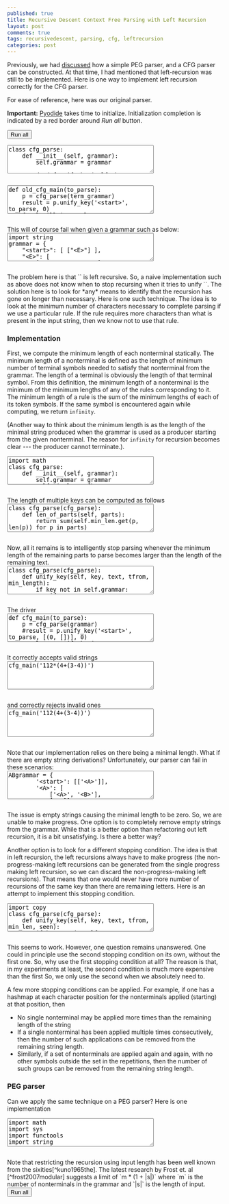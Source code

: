 ```yaml
---
published: true
title: Recursive Descent Context Free Parsing with Left Recursion
layout: post
comments: true
tags: recursivedescent, parsing, cfg, leftrecursion
categories: post
---
```


Previously, we had [discussed](/post/2018/09/06/peg-parsing/) how a simple PEG parser, and a CFG parser can be constructed. At that time, I had mentioned that left-recursion was still to be implemented. Here is one way to implement left recursion correctly for the CFG parser.

For ease of reference, here was our original parser.
<script type="text/javascript">window.languagePluginUrl='/resources/pyodide/full/3.8/';</script>
<script src="/resources/pyodide/full/3.8/pyodide.js"></script>
<link rel="stylesheet" type="text/css" media="all" href="/resources/skulpt/css/codemirror.css">
<link rel="stylesheet" type="text/css" media="all" href="/resources/skulpt/css/solarized.css">
<link rel="stylesheet" type="text/css" media="all" href="/resources/skulpt/css/env/editor.css">

<script src="/resources/skulpt/js/codemirrorepl.js" type="text/javascript"></script>
<script src="/resources/skulpt/js/python.js" type="text/javascript"></script>
<script src="/resources/pyodide/js/env/editor.js" type="text/javascript"></script>

**Important:** [Pyodide](https://pyodide.readthedocs.io/en/latest/) takes time to initialize.
Initialization completion is indicated by a red border around *Run all* button.
<form name='python_run_form'>
<button type="button" name="python_run_all">Run all</button>
</form>

<!--
############
class cfg_parse:
    def __init__(self, grammar):
        self.grammar = grammar

    def unify_key(self, key, text, tfrom):
        if key not in self.grammar:
            if text[tfrom:].startswith(key):
                return [(tfrom + len(key), (key, []))]
            else:
                return []
        else:
            tfroms_ = []
            rules = self.grammar[key]
            for rule in rules:
                new_tfroms = self.unify_rule(rule, text, tfrom)
                for at, nt in new_tfroms:
                    tfroms_.append((at, (key, nt)))
            return tfroms_
        assert False

    def unify_rule(self, parts, text, tfrom):
        tfroms = [(tfrom, [])]
        for part in parts:
            new_tfroms = []
            for at, nt in tfroms:
                tfs = self.unify_key(part, text, at)
                for at_, nt_ in tfs:
                    new_tfroms.append((at_, nt + [nt_]))
            tfroms = new_tfroms
        return tfroms

############
-->
<form name='python_run_form'>
<textarea cols="40" rows="4" name='python_edit'>
class cfg_parse:
    def __init__(self, grammar):
        self.grammar = grammar

    def unify_key(self, key, text, tfrom):
        if key not in self.grammar:
            if text[tfrom:].startswith(key):
                return [(tfrom + len(key), (key, []))]
            else:
                return []
        else:
            tfroms_ = []
            rules = self.grammar[key]
            for rule in rules:
                new_tfroms = self.unify_rule(rule, text, tfrom)
                for at, nt in new_tfroms:
                    tfroms_.append((at, (key, nt)))
            return tfroms_
        assert False

    def unify_rule(self, parts, text, tfrom):
        tfroms = [(tfrom, [])]
        for part in parts:
            new_tfroms = []
            for at, nt in tfroms:
                tfs = self.unify_key(part, text, at)
                for at_, nt_ in tfs:
                    new_tfroms.append((at_, nt + [nt_]))
            tfroms = new_tfroms
        return tfroms
</textarea><br />
<pre class='Output' name='python_output'></pre>
<div name='python_canvas'></div>
</form>


<!--
############
def old_cfg_main(to_parse):
    p = cfg_parse(term_grammar)
    result = p.unify_key('<start>', to_parse, 0)
    for l,till in result:
        if l == len(to_parse):
            print(till)

############
-->
<form name='python_run_form'>
<textarea cols="40" rows="4" name='python_edit'>
def old_cfg_main(to_parse):
    p = cfg_parse(term_grammar)
    result = p.unify_key(&#x27;&lt;start&gt;&#x27;, to_parse, 0)
    for l,till in result:
        if l == len(to_parse):
            print(till)
</textarea><br />
<pre class='Output' name='python_output'></pre>
<div name='python_canvas'></div>
</form>
This will of course fail when given a grammar such as below:

<!--
############
import string
grammar = {
    "<start>": [ ["<E>"] ],
    "<E>": [
        ["<E>", "+", "<E>"],
        ["<E>", "-", "<E>"],
        ["<E>", "*", "<E>"],
        ["<E>", "/", "<E>"],
        ["(", "<E>", ")"],
        ["<digits>"],
        ],
    "<digits>": [["<digits>", "<digit>"], ["<digit>"]],
    "<digit>": [[str(i)] for i in string.digits]
}

############
-->
<form name='python_run_form'>
<textarea cols="40" rows="4" name='python_edit'>
import string
grammar = {
    &quot;&lt;start&gt;&quot;: [ [&quot;&lt;E&gt;&quot;] ],
    &quot;&lt;E&gt;&quot;: [
        [&quot;&lt;E&gt;&quot;, &quot;+&quot;, &quot;&lt;E&gt;&quot;],
        [&quot;&lt;E&gt;&quot;, &quot;-&quot;, &quot;&lt;E&gt;&quot;],
        [&quot;&lt;E&gt;&quot;, &quot;*&quot;, &quot;&lt;E&gt;&quot;],
        [&quot;&lt;E&gt;&quot;, &quot;/&quot;, &quot;&lt;E&gt;&quot;],
        [&quot;(&quot;, &quot;&lt;E&gt;&quot;, &quot;)&quot;],
        [&quot;&lt;digits&gt;&quot;],
        ],
    &quot;&lt;digits&gt;&quot;: [[&quot;&lt;digits&gt;&quot;, &quot;&lt;digit&gt;&quot;], [&quot;&lt;digit&gt;&quot;]],
    &quot;&lt;digit&gt;&quot;: [[str(i)] for i in string.digits]
}
</textarea><br />
<pre class='Output' name='python_output'></pre>
<div name='python_canvas'></div>
</form>
The problem here is that `<E>` is left recursive. So, a naive implementation such as above does not know when to stop recursing when
it tries to unify `<E>`. The solution here is to look for *any* means to identify that the recursion has gone on longer than necessary.
Here is one such technique. The idea is to look at the minimum number of characters necessary to complete parsing if we use a 
particular rule. If the rule requires more characters than what is present in the input string, then we know not to use that rule. 

### Implementation

First, we compute the minimum length of each nonterminal statically. The minimum length of a nonterminal is defined as the length of minimum number of terminal symbols needed to satisfy that nonterminal from the grammar. The length of a terminal is obviously the length of that terminal symbol. From this definition, the minimum length of a nonterminal is the minimum of the minimum lengths of
any of the rules corresponding to it. The minimum length of a rule is the sum of the minimum lengths of each of its token symbols. If the same symbol is encountered again while computing, we return `infinity`.

(Another way to think about the minimum length is as the length of the minimal string produced when the grammar is used as a producer starting from the given nonterminal. The reason for `infinity` for recursion becomes clear --- the producer cannot terminate.).

<!--
############
import math
class cfg_parse:
    def __init__(self, grammar):
        self.grammar = grammar
        self.min_len = {k: self._key_minlength(k, set()) for k in grammar}

    def _rule_minlength(self, rule, seen):
        return sum([self._key_minlength(k, seen) for k in rule])

    def _key_minlength(self, key, seen):
        if key not in self.grammar: return len(key)
        if key in seen: return math.inf
        return min([self._rule_minlength(r, seen | {key}) for r in self.grammar[key]])

############
-->
<form name='python_run_form'>
<textarea cols="40" rows="4" name='python_edit'>
import math
class cfg_parse:
    def __init__(self, grammar):
        self.grammar = grammar
        self.min_len = {k: self._key_minlength(k, set()) for k in grammar}

    def _rule_minlength(self, rule, seen):
        return sum([self._key_minlength(k, seen) for k in rule])

    def _key_minlength(self, key, seen):
        if key not in self.grammar: return len(key)
        if key in seen: return math.inf
        return min([self._rule_minlength(r, seen | {key}) for r in self.grammar[key]])
</textarea><br />
<pre class='Output' name='python_output'></pre>
<div name='python_canvas'></div>
</form>
The length of multiple keys can be computed as follows

<!--
############
class cfg_parse(cfg_parse):
    def len_of_parts(self, parts):
        return sum(self.min_len.get(p, len(p)) for p in parts)

############
-->
<form name='python_run_form'>
<textarea cols="40" rows="4" name='python_edit'>
class cfg_parse(cfg_parse):
    def len_of_parts(self, parts):
        return sum(self.min_len.get(p, len(p)) for p in parts)
</textarea><br />
<pre class='Output' name='python_output'></pre>
<div name='python_canvas'></div>
</form>
Now, all it remains is to intelligently stop parsing whenever the minimum length of the remaining parts
to parse becomes larger than the length of the remaining text.

<!--
############
class cfg_parse(cfg_parse):
    def unify_key(self, key, text, tfrom, min_length):
        if key not in self.grammar:
            if text[tfrom:].startswith(key):
                return [(tfrom + len(key), (key, []))]
            else:
                return []
        else:
            tfroms_ = []
            rules = self.grammar[key]
            for rule in rules:
                new_tfroms = self.unify_rule(rule, text, tfrom, min_length)
                for at, nt in new_tfroms:
                    tfroms_.append((at, (key, nt)))
            return tfroms_
        assert False

    def unify_rule(self, parts, text, tfrom, min_len):
        tfroms = [(tfrom, [])]
        for i,part in enumerate(parts):
            len_of_remaining = self.len_of_parts(parts[i+1:]) + min_len
            new_tfroms = []
            for at, nt in tfroms:
                if len_of_remaining + at >= len(text):
                    continue
                tfs = self.unify_key(part, text, at, len_of_remaining)
                for at_, nt_ in tfs:
                    new_tfroms.append((at_, nt + [nt_]))
            tfroms = new_tfroms
        return tfroms

############
-->
<form name='python_run_form'>
<textarea cols="40" rows="4" name='python_edit'>
class cfg_parse(cfg_parse):
    def unify_key(self, key, text, tfrom, min_length):
        if key not in self.grammar:
            if text[tfrom:].startswith(key):
                return [(tfrom + len(key), (key, []))]
            else:
                return []
        else:
            tfroms_ = []
            rules = self.grammar[key]
            for rule in rules:
                new_tfroms = self.unify_rule(rule, text, tfrom, min_length)
                for at, nt in new_tfroms:
                    tfroms_.append((at, (key, nt)))
            return tfroms_
        assert False

    def unify_rule(self, parts, text, tfrom, min_len):
        tfroms = [(tfrom, [])]
        for i,part in enumerate(parts):
            len_of_remaining = self.len_of_parts(parts[i+1:]) + min_len
            new_tfroms = []
            for at, nt in tfroms:
                if len_of_remaining + at &gt;= len(text):
                    continue
                tfs = self.unify_key(part, text, at, len_of_remaining)
                for at_, nt_ in tfs:
                    new_tfroms.append((at_, nt + [nt_]))
            tfroms = new_tfroms
        return tfroms
</textarea><br />
<pre class='Output' name='python_output'></pre>
<div name='python_canvas'></div>
</form>
The driver

<!--
############
def cfg_main(to_parse):
    p = cfg_parse(grammar)
    #result = p.unify_key('<start>', to_parse, [(0, [])], 0)
    result = p.unify_key('<start>', to_parse, 0, 0)
    for l,till in result:
        if l == len(to_parse):
            print(till)

############
-->
<form name='python_run_form'>
<textarea cols="40" rows="4" name='python_edit'>
def cfg_main(to_parse):
    p = cfg_parse(grammar)
    #result = p.unify_key(&#x27;&lt;start&gt;&#x27;, to_parse, [(0, [])], 0)
    result = p.unify_key(&#x27;&lt;start&gt;&#x27;, to_parse, 0, 0)
    for l,till in result:
        if l == len(to_parse):
            print(till)
</textarea><br />
<pre class='Output' name='python_output'></pre>
<div name='python_canvas'></div>
</form>
It correctly accepts valid strings

<!--
############
cfg_main('112*(4+(3-4))')

############
-->
<form name='python_run_form'>
<textarea cols="40" rows="4" name='python_edit'>
cfg_main(&#x27;112*(4+(3-4))&#x27;)
</textarea><br />
<pre class='Output' name='python_output'></pre>
<div name='python_canvas'></div>
</form>
and correctly rejects invalid ones

<!--
############
cfg_main('112(4+(3-4))')

############
-->
<form name='python_run_form'>
<textarea cols="40" rows="4" name='python_edit'>
cfg_main(&#x27;112(4+(3-4))&#x27;)
</textarea><br />
<pre class='Output' name='python_output'></pre>
<div name='python_canvas'></div>
</form>
Note that our implementation relies on there being a minimal length. What if there are empty string derivations? Unfortunately, our parser can fail in these scenarios:

<!--
############
ABgrammar = {
        '<start>': [['<A>']],
        '<A>': [
            ['<A>', '<B>'],
            ['a']],
        '<B>': [['b'], ['']]
}

Agrammar = {
        '<start>': [['<A>']],
        '<A>': [['<A>'], ['a']],
}

############
-->
<form name='python_run_form'>
<textarea cols="40" rows="4" name='python_edit'>
ABgrammar = {
        &#x27;&lt;start&gt;&#x27;: [[&#x27;&lt;A&gt;&#x27;]],
        &#x27;&lt;A&gt;&#x27;: [
            [&#x27;&lt;A&gt;&#x27;, &#x27;&lt;B&gt;&#x27;],
            [&#x27;a&#x27;]],
        &#x27;&lt;B&gt;&#x27;: [[&#x27;b&#x27;], [&#x27;&#x27;]]
}

Agrammar = {
        &#x27;&lt;start&gt;&#x27;: [[&#x27;&lt;A&gt;&#x27;]],
        &#x27;&lt;A&gt;&#x27;: [[&#x27;&lt;A&gt;&#x27;], [&#x27;a&#x27;]],
}
</textarea><br />
<pre class='Output' name='python_output'></pre>
<div name='python_canvas'></div>
</form>
The issue is empty strings causing the minimal length to be zero. So, we are unable to make progress. One option
is to completely remove empty strings from the grammar. While that is a better option than refactoring out left
recursion, it is a bit unsatisfying. Is there a better way?

Another option is to look for a different stopping condition. The idea is that in left recursion, the left recursions
always have to make progress (the non-progress-making left recursions can be generated from the single progress making
left recursion, so we can discard the non-progress-making left recursions). That means that one would never
have more number of recursions of the same key than there are remaining letters. Here is an attempt to implement this
stopping condition.

<!--
############
import copy
class cfg_parse(cfg_parse):
    def unify_key(self, key, text, tfrom, min_len, seen):
        if key not in self.grammar:
            if text[tfrom:].startswith(key):
                return [(tfrom + len(key), (key, []))]
            else:
                return []
        else:
            tfroms_ = []
            rules = self.grammar[key]
            for rule in rules:
                new_tfroms = self.unify_rule(rule, text, tfrom, min_len, seen)
                tfroms_.extend(new_tfroms)
            return tfroms_

    def unify_rule(self, parts, text, tfrom, min_len, seen):
        tfroms = [tfrom]
        for i,part in enumerate(parts):
            len_of_remaining = self.len_of_parts(parts[i+1:]) + min_len
            new_tfroms = []

            if self.len_of_parts(parts[i+1:]) == 0:
                if part in seen and (seen[part][0] + seen[part][1]) > len(text):
                    # each call to a left recursion should consume at least
                    # one token. So, if we count from where the left
                    # recursion originally started (todo),
                    # that + #recursions should be <= len(text)
                    return []

            for at, nt in tfroms:
                # if current parse + the minimum required length is > length of
                # text then no more parsing. (progress)
                if at + len_of_remaining > len(text):
                    continue

                # if the remaining parts have a minimum length zero, then
                # we wont be able to use our progress to curtail the recursion.
                # so use the number of recursions instead.
                if self.len_of_parts(parts[i+1:]) == 0:
                    my_seen = copy.deepcopy(seen)
                    if part in my_seen:
                        my_seen[part][1] += 1
                    else:
                        my_seen[part] = [at, 0]
                else:
                    my_seen = {}
                tfs = self.unify_key(part, text, at, len_of_remaining, my_seen)
                for at_, nt_ in tfs:
                    new_tfroms.append((at_, nt + [nt_]))
            tfroms = new_tfroms
        return tfroms

############
-->
<form name='python_run_form'>
<textarea cols="40" rows="4" name='python_edit'>
import copy
class cfg_parse(cfg_parse):
    def unify_key(self, key, text, tfrom, min_len, seen):
        if key not in self.grammar:
            if text[tfrom:].startswith(key):
                return [(tfrom + len(key), (key, []))]
            else:
                return []
        else:
            tfroms_ = []
            rules = self.grammar[key]
            for rule in rules:
                new_tfroms = self.unify_rule(rule, text, tfrom, min_len, seen)
                tfroms_.extend(new_tfroms)
            return tfroms_

    def unify_rule(self, parts, text, tfrom, min_len, seen):
        tfroms = [tfrom]
        for i,part in enumerate(parts):
            len_of_remaining = self.len_of_parts(parts[i+1:]) + min_len
            new_tfroms = []

            if self.len_of_parts(parts[i+1:]) == 0:
                if part in seen and (seen[part][0] + seen[part][1]) &gt; len(text):
                    # each call to a left recursion should consume at least
                    # one token. So, if we count from where the left
                    # recursion originally started (todo),
                    # that + #recursions should be &lt;= len(text)
                    return []

            for at, nt in tfroms:
                # if current parse + the minimum required length is &gt; length of
                # text then no more parsing. (progress)
                if at + len_of_remaining &gt; len(text):
                    continue

                # if the remaining parts have a minimum length zero, then
                # we wont be able to use our progress to curtail the recursion.
                # so use the number of recursions instead.
                if self.len_of_parts(parts[i+1:]) == 0:
                    my_seen = copy.deepcopy(seen)
                    if part in my_seen:
                        my_seen[part][1] += 1
                    else:
                        my_seen[part] = [at, 0]
                else:
                    my_seen = {}
                tfs = self.unify_key(part, text, at, len_of_remaining, my_seen)
                for at_, nt_ in tfs:
                    new_tfroms.append((at_, nt + [nt_]))
            tfroms = new_tfroms
        return tfroms
</textarea><br />
<pre class='Output' name='python_output'></pre>
<div name='python_canvas'></div>
</form>
This seems to work. However, one question remains unanswered. One could in
principle use the second stopping condition on its own, without the first one.
So, why use the first stopping condition at all? The reason is that, in my
experiments at least, the second condition is much more expensive than the first
So, we only use the second when we absolutely need to.

A few more stopping conditions can be applied. For example, if one has a hashmap at
each character position for the nonterminals applied (starting) at that position, then
* No single nonterminal may be applied more times than the remaining length of the string
* If a single nonterminal has been applied multiple times consecutively, then the number
  of such applications can be removed from the remaining string length.
* Similarly, if a set of nonterminals are applied again and again, with no other symbols
  outside the set in the repetitions, then the number of such groups can be removed from
  the remaining string length.


### PEG parser

Can we apply the same technique on a PEG parser? Here is one implementation

<!--
############
import math
import sys
import functools
import string

expr_grammar = {
    "<start>": [ ["<E>"] ],
    "<E>": [
        ["<E>", "+", "<E>"],
        ["<E>", "-", "<E>"],
        ["<E>", "*", "<E>"],
        ["<E>", "/", "<E>"],
        ["(", "<E>", ")"],
        ["<digits>"],
        ],
    "<digits>": [["<digit>", "<digits>"], ["<digit>"]],
    "<digit>": [[str(i)] for i in string.digits]
}

class peg_parse:
    def __init__(self, grammar):
        self.grammar = grammar
        self.grammar = grammar
        self.min_len = {k: self._key_minlength(k, set()) for k in grammar}

    def _rule_minlength(self, rule, seen):
        return sum([self._key_minlength(k, seen) for k in rule])

    def _key_minlength(self, key, seen):
        if key not in self.grammar: return len(key)
        if key in seen: return math.inf
        return min([self._rule_minlength(r, seen | {key}) for r in self.grammar[key]])

    def len_of_parts(self, parts):
        return sum(self.min_len.get(p, len(p)) for p in parts)

    @functools.lru_cache(maxsize=None)
    def unify_key(self, key, text, at, min_len):
        if key not in self.grammar:
            return (at + len(key), (key, [])) if text[at:].startswith(key) else (at, None)
        rules = self.grammar[key]
        for rule in rules:
            l, res = self.unify_rule(rule, text, at, min_len)
            if res is not None: return l, (key, res)
        return (0, None)

    def unify_rule(self, parts, text, tfrom, min_len):
        results = []
        for i,part in enumerate(parts):
            len_of_remaining = self.len_of_parts(parts[i+1:]) + min_len
            if len_of_remaining + tfrom >= len(text):
                return tfrom, None
            tfrom, res = self.unify_key(part, text, tfrom, len_of_remaining)
            if res is None: return tfrom, None
            results.append(res)
        return tfrom, results

def peg_main(to_parse):
    p = peg_parse(expr_grammar)
    result = p.unify_key('<start>', to_parse, 0, 0)
    assert (len(to_parse) - result[0]) == 0
    print(result[1])

if __name__ == '__main__':
    peg_main('123+(45+1)')

############
-->
<form name='python_run_form'>
<textarea cols="40" rows="4" name='python_edit'>
import math
import sys
import functools
import string

expr_grammar = {
    &quot;&lt;start&gt;&quot;: [ [&quot;&lt;E&gt;&quot;] ],
    &quot;&lt;E&gt;&quot;: [
        [&quot;&lt;E&gt;&quot;, &quot;+&quot;, &quot;&lt;E&gt;&quot;],
        [&quot;&lt;E&gt;&quot;, &quot;-&quot;, &quot;&lt;E&gt;&quot;],
        [&quot;&lt;E&gt;&quot;, &quot;*&quot;, &quot;&lt;E&gt;&quot;],
        [&quot;&lt;E&gt;&quot;, &quot;/&quot;, &quot;&lt;E&gt;&quot;],
        [&quot;(&quot;, &quot;&lt;E&gt;&quot;, &quot;)&quot;],
        [&quot;&lt;digits&gt;&quot;],
        ],
    &quot;&lt;digits&gt;&quot;: [[&quot;&lt;digit&gt;&quot;, &quot;&lt;digits&gt;&quot;], [&quot;&lt;digit&gt;&quot;]],
    &quot;&lt;digit&gt;&quot;: [[str(i)] for i in string.digits]
}

class peg_parse:
    def __init__(self, grammar):
        self.grammar = grammar
        self.grammar = grammar
        self.min_len = {k: self._key_minlength(k, set()) for k in grammar}

    def _rule_minlength(self, rule, seen):
        return sum([self._key_minlength(k, seen) for k in rule])

    def _key_minlength(self, key, seen):
        if key not in self.grammar: return len(key)
        if key in seen: return math.inf
        return min([self._rule_minlength(r, seen | {key}) for r in self.grammar[key]])

    def len_of_parts(self, parts):
        return sum(self.min_len.get(p, len(p)) for p in parts)

    @functools.lru_cache(maxsize=None)
    def unify_key(self, key, text, at, min_len):
        if key not in self.grammar:
            return (at + len(key), (key, [])) if text[at:].startswith(key) else (at, None)
        rules = self.grammar[key]
        for rule in rules:
            l, res = self.unify_rule(rule, text, at, min_len)
            if res is not None: return l, (key, res)
        return (0, None)

    def unify_rule(self, parts, text, tfrom, min_len):
        results = []
        for i,part in enumerate(parts):
            len_of_remaining = self.len_of_parts(parts[i+1:]) + min_len
            if len_of_remaining + tfrom &gt;= len(text):
                return tfrom, None
            tfrom, res = self.unify_key(part, text, tfrom, len_of_remaining)
            if res is None: return tfrom, None
            results.append(res)
        return tfrom, results

def peg_main(to_parse):
    p = peg_parse(expr_grammar)
    result = p.unify_key(&#x27;&lt;start&gt;&#x27;, to_parse, 0, 0)
    assert (len(to_parse) - result[0]) == 0
    print(result[1])

if __name__ == &#x27;__main__&#x27;:
    peg_main(&#x27;123+(45+1)&#x27;)
</textarea><br />
<pre class='Output' name='python_output'></pre>
<div name='python_canvas'></div>
</form>
Note that restricting the recursion using input length has been well known from the sixities[^kuno1965the]. The latest research by Frost et. al [^frost2007modular] suggests a limit of `m * (1 + |s|)` where `m` is the number of nonterminals in the grammar and `|s|` is the length of input.

[^kuno1965the]: Susumu Kuno. _The predictive analyzer and a path elimination technique_ Communications of ACM, 1965
[^frost2007modular]: Richard A. Frost, Rahmatullah Hafiz, and Paul C. Callaghan. Modular and efficient top-down parsing for ambiguous left recursive grammars. IWPT 2007

<form name='python_run_form'>
<button type="button" name="python_run_all">Run all</button>
</form>
